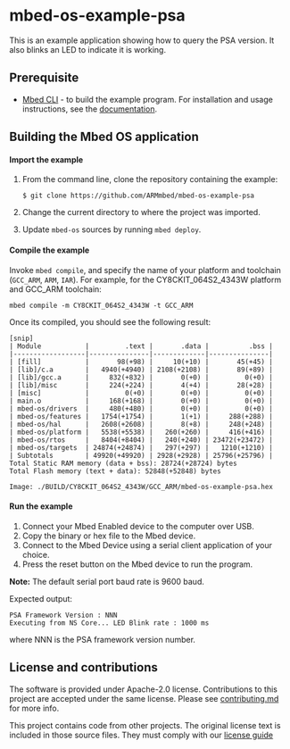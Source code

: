 # mbed-os-example-psa

This is an example application showing how to query the PSA version. It also
blinks an LED to indicate it is working.

## Prerequisite

* [Mbed CLI](https://github.com/ARMmbed/mbed-cli) - to build the example program. For installation and usage instructions, see the [documentation](https://os.mbed.com/docs/mbed-os/v6.0/build-tools/mbed-cli.html).

## Building the Mbed OS application

#### Import the example

1. From the command line, clone the repository containing the example:
    ```
    $ git clone https://github.com/ARMmbed/mbed-os-example-psa
    ```

1. Change the current directory to where the project was imported.

1. Update `mbed-os` sources by running `mbed deploy`.

#### Compile the example

Invoke `mbed compile`, and specify the name of your platform and toolchain (`GCC_ARM`, `ARM`, `IAR`). For example, for the CY8CKIT_064S2_4343W platform and GCC_ARM toolchain:

```
mbed compile -m CY8CKIT_064S2_4343W -t GCC_ARM
```
Once its compiled, you should see the following result:
```
[snip]
| Module           |         .text |       .data |          .bss |
|------------------|---------------|-------------|---------------|
| [fill]           |       98(+98) |     10(+10) |       45(+45) |
| [lib]/c.a        |   4940(+4940) | 2108(+2108) |       89(+89) |
| [lib]/gcc.a      |     832(+832) |       0(+0) |         0(+0) |
| [lib]/misc       |     224(+224) |       4(+4) |       28(+28) |
| [misc]           |         0(+0) |       0(+0) |         0(+0) |
| main.o           |     168(+168) |       0(+0) |         0(+0) |
| mbed-os/drivers  |     480(+480) |       0(+0) |         0(+0) |
| mbed-os/features |   1754(+1754) |       1(+1) |     288(+288) |
| mbed-os/hal      |   2608(+2608) |       8(+8) |     248(+248) |
| mbed-os/platform |   5538(+5538) |   260(+260) |     416(+416) |
| mbed-os/rtos     |   8404(+8404) |   240(+240) | 23472(+23472) |
| mbed-os/targets  | 24874(+24874) |   297(+297) |   1210(+1210) |
| Subtotals        | 49920(+49920) | 2928(+2928) | 25796(+25796) |
Total Static RAM memory (data + bss): 28724(+28724) bytes
Total Flash memory (text + data): 52848(+52848) bytes

Image: ./BUILD/CY8CKIT_064S2_4343W/GCC_ARM/mbed-os-example-psa.hex
```
#### Run the example

1. Connect your Mbed Enabled device to the computer over USB.
1. Copy the binary or hex file to the Mbed device.
1. Connect to the Mbed Device using a serial client application of your choice.
1. Press the reset button on the Mbed device to run the program.

**Note:** The default serial port baud rate is 9600 baud.

Expected output:
```
PSA Framework Version : NNN
Executing from NS Core... LED Blink rate : 1000 ms
```

where NNN is the PSA framework version number.

## License and contributions

The software is provided under Apache-2.0 license. Contributions to this project are accepted under the same license. Please see [contributing.md](./CONTRIBUTING.md) for more info.

This project contains code from other projects. The original license text is included in those source files. They must comply with our [license guide](https://os.mbed.com/docs/mbed-os/v6.2/contributing/license.html)
